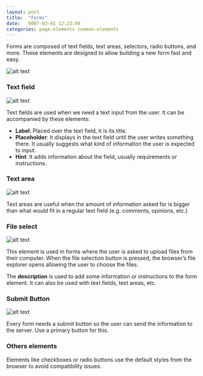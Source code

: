 ```yaml
---
layout: post
title:  "Forms"
date:   0007-03-01 12:23:49
categories: page-elements common-elements
---
```


Forms are composed of text fields, text areas, selectors, radio buttons, and more. These elements are designed
to allow building a new form fast and easy.

![alt text][form]

### Text field

![alt text][text-field]

Text fields are used when we need a text input from the user. It can be accompanied by these elements:

* **Label**: Placed over the text field, it is its title.
* **Placeholder**: It displays in the text field until the user writes something there. It usually suggests
    what kind of information the user is expected to input.
* **Hint**: It adds information about the field, usually requirements or instructions.

### Text area

![alt text][text-area]

Text areas are useful when the amount of information asked for is bigger than what would fit in a regular
text field (e.g. comments, opinions, etc.)

### File select

![alt text][file-select]

This element is used in forms where the user is asked to upload files from their computer. When the file selection
button is pressed, the browser’s file explorer opens allowing the user to choose the files.

The **description** is used to add some information or instructions to the form element. It can also be used with text fields,
text areas, etc.

### Submit Button

![alt text][submit-button]

Every form needs a submit button so the user can send the information to the server. Use a primary button for this.

### Others elements

Elements like checkboxes or radio buttons use the default styles from the browser to avoid compatibility issues.


[form]: /gfw-style-guides/images/posts/responsive-adaptations/grid-site.png "Repsonsive Adaptations"
[text-field]: /gfw-style-guides/images/posts/responsive-adaptations/grid-site.png "Repsonsive Adaptations"
[text-area]: /gfw-style-guides/images/posts/responsive-adaptations/grid-site.png "Repsonsive Adaptations"
[file-select]: /gfw-style-guides/images/posts/responsive-adaptations/grid-site.png "Repsonsive Adaptations"
[submit-button]: /gfw-style-guides/images/posts/responsive-adaptations/grid-site.png "Repsonsive Adaptations"
